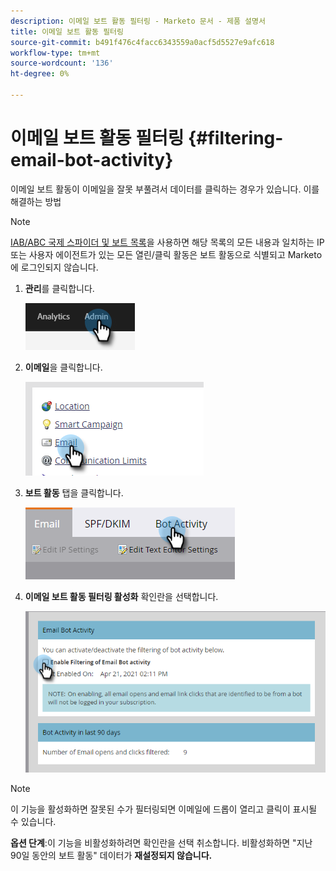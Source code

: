 ```yaml
---
description: 이메일 보트 활동 필터링 - Marketo 문서 - 제품 설명서
title: 이메일 보트 활동 필터링
source-git-commit: b491f476c4facc6343559a0acf5d5527e9afc618
workflow-type: tm+mt
source-wordcount: '136'
ht-degree: 0%

---
```


# 이메일 보트 활동 필터링 {#filtering-email-bot-activity}

이메일 보트 활동이 이메일을 잘못 부풀려서 데이터를 클릭하는 경우가 있습니다. 이를 해결하는 방법

>[!NOTE]
>
>[IAB/ABC 국제 스파이더 및 보트 목록](https://www.iab.com/guidelines/iab-abc-international-spiders-bots-list/)을 사용하면 해당 목록의 모든 내용과 일치하는 IP 또는 사용자 에이전트가 있는 모든 열린/클릭 활동은 보트 활동으로 식별되고 Marketo에 로그인되지 않습니다.

1. **관리**&#x200B;를 클릭합니다.

   ![](assets/filtering-email-bot-activity-1.png)

1. **이메일**&#x200B;을 클릭합니다.

   ![](assets/filtering-email-bot-activity-2.png)

1. **보트 활동** 탭을 클릭합니다.

   ![](assets/filtering-email-bot-activity-3.png)

1. **이메일 보트 활동 필터링 활성화** 확인란을 선택합니다.

   ![](assets/filtering-email-bot-activity-4.png)

>[!NOTE]
>
>이 기능을 활성화하면 잘못된 수가 필터링되면 이메일에 드롭이 열리고 클릭이 표시될 수 있습니다.

**옵션 단계**:이 기능을 비활성화하려면 확인란을 선택 취소합니다. 비활성화하면 &quot;지난 90일 동안의 보트 활동&quot; 데이터가 **재설정되지 않습니다.**
